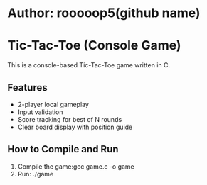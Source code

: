 # Author: rooooop5(github name)


# Tic-Tac-Toe (Console Game)

This is a console-based Tic-Tac-Toe game written in C.

## Features
- 2-player local gameplay
- Input validation
- Score tracking for best of N rounds
- Clear board display with position guide

## How to Compile and Run
1. Compile the game:gcc game.c -o game
2. Run: ./game

